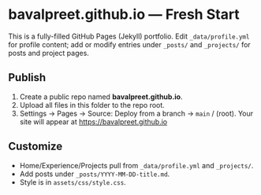 # bavalpreet.github.io — Fresh Start

This is a fully-filled GitHub Pages (Jekyll) portfolio. Edit `_data/profile.yml` for profile content; add or modify entries under `_posts/` and `_projects/` for posts and project pages.

## Publish
1) Create a public repo named **bavalpreet.github.io**.
2) Upload all files in this folder to the repo root.
3) Settings → Pages → Source: Deploy from a branch → `main` / (root).
Your site will appear at https://bavalpreet.github.io

## Customize
- Home/Experience/Projects pull from `_data/profile.yml` and `_projects/`.
- Add posts under `_posts/YYYY-MM-DD-title.md`.
- Style is in `assets/css/style.css`.